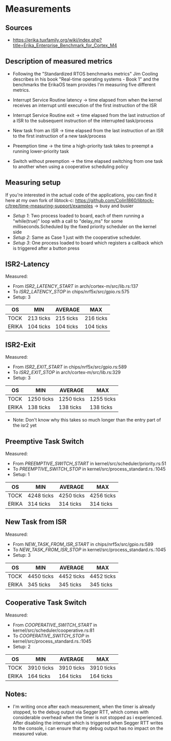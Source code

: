 # Measurements

## Sources

- <https://erika.tuxfamily.org/wiki/index.php?title=Erika_Enterprise_Benchmark_for_Cortex_M4>

## Description of measured metrics

- Following the "Standardized RTOS benchmarks metrics" Jim Cooling describes in his book "Real-time operating systems - Book 1" and the benchmarks the ErikaOS team provides I'm measuring five different metrics.

- Interrupt Service Routine latency -> time elapsed from when the kernel receives an interrupt until execution of the first instruction of the ISR

- Interrupt Service Routine exit -> time elapsed from the last instruction of a ISR to the subsequent instruction of the interrupted task/process

- New task from an ISR -> time elapsed from the last instruction of an ISR to the first instruction of a new task/process

- Preemption time -> the time a high-priority task takes to preempt a running lower-priority task

- Switch without preemption -> the time elapsed switching from one task to another when using a cooperative scheduling policy

## Measuring setup

If you're interested in the actual code of the applications, you can find it here at my own fork of libtock-c: https://github.com/Colin1860/libtock-c/tree/time-measuring-support/examples -> busy and busier

- _Setup 1_: Two process loaded to board, each of them running a "while(true)" loop with a call to "delay_ms" for some milliseconds.Scheduled by the fixed priority scheduler on the kernel side
- _Setup 2_: Same as Case 1 just with the cooperative scheduler.
- _Setup 3_: One process loaded to board which registers a callback which is triggered after a button press

## ISR2-Latency

Measured:

- From _ISR2_LATENCY_START_ in arch/cortex-m/src/lib.rs:137
- To _ISR2_LATENCY_STOP_ in chips/nrf5x/src/gpio.rs:575
- Setup: 3

| OS    | MIN       | AVERAGE   | MAX       |
| ----- | --------- | --------- | --------- |
| TOCK  | 213 ticks | 215 ticks | 216 ticks |
| ERIKA | 104 ticks | 104 ticks | 104 ticks |

## ISR2-Exit

Measured:

- From _ISR2_EXIT_START_ in chips/nrf5x/src/gpio.rs:589
- To _ISR2_EXIT_STOP_ in arch/cortex-m/src/lib.rs:329
- Setup: 3

| OS    | MIN        | AVERAGE    | MAX        |
| ----- | ---------- | ---------- | ---------- |
| TOCK  | 1250 ticks | 1250 ticks | 1255 ticks |
| ERIKA | 138 ticks  | 138 ticks  | 138 ticks  |

- Note: Don't know why this takes so much longer than the entry part of the isr2 yet

## Preemptive Task Switch

Measured:

- From _PREEMPTIVE_SWITCH_START_ in kernel/src/scheduler/priority.rs:51
- To _PREEMPTIVE_SWITCH_STOP_ in kernel/src/process_standard.rs.:1045
- Setup: 1

| OS    | MIN        | AVERAGE    | MAX        |
| ----- | ---------- | ---------- | ---------- |
| TOCK  | 4248 ticks | 4250 ticks | 4256 ticks |
| ERIKA | 314 ticks  | 314 ticks  | 314 ticks  |

## New Task from ISR

Measured:

- From _NEW_TASK_FROM_ISR_START_ in chips/nrf5x/src/gpio.rs:589
- To _NEW_TASK_FROM_ISR_STOP_ in kernel/src/process_standard.rs.:1045
- Setup: 3

| OS    | MIN        | AVERAGE    | MAX        |
| ----- | ---------- | ---------- | ---------- |
| TOCK  | 4450 ticks | 4452 ticks | 4452 ticks |
| ERIKA | 345 ticks  | 345 ticks  | 345 ticks  |

## Cooperative Task Switch

Measured:

- From _COOPERATIVE_SWITCH_START_ in kernel/src/scheduler/cooperative.rs:81
- To _COOPERATIVE_SWITCH_STOP_ in kernel/src/process_standard.rs.:1045
- Setup: 2

| OS    | MIN        | AVERAGE    | MAX        |
| ----- | ---------- | ---------- | ---------- |
| TOCK  | 3910 ticks | 3910 ticks | 3910 ticks |
| ERIKA | 164 ticks  | 164 ticks  | 164 ticks  |

## Notes:

- I'm writing once after each measurement, when the timer is already stopped, to the debug output via Segger RTT, which comes with considerable overhead when the timer is not stopped as i experienced. After disabling the interrupt which is triggered when Segger RTT writes to the console, i can ensure that my debug output has no impact on the measured value.
